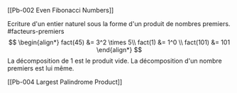 [[Pb-002 Even Fibonacci Numbers]]

Ecriture d'un entier naturel sous la forme d'un produit de nombres premiers.
#facteurs-premiers
$$
\begin{align*}
fact(45) &= 3^2 \times 5\\
fact(1) &= 1^0 \\
fact(101) &= 101
\end{align*}
$$
La décomposition de $1$ est le produit vide.
La décomposition d'un nombre premiers est lui même.

[[Pb-004 Largest Palindrome Product]]